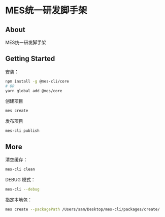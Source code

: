 # MES统一研发脚手架

## About

MES统一研发脚手架

## Getting Started

安装：

```bash
npm install -g @mes-cli/core
# OR
yarn global add @mes/core
```

创建项目

```bash
mes create 
```

发布项目

```bash
mes-cli publish
```

## More

清空缓存：

```bash
mes-cli clean
```

DEBUG 模式：

```bash
mes-cli --debug
```

指定本地包：

```bash
mes create --packagePath /Users/sam/Desktop/mes-cli/packages/create/
```
